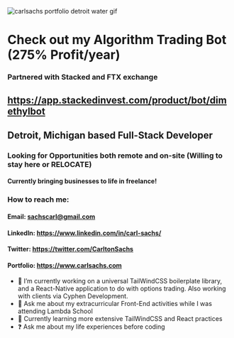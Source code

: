 <div style={{
  display: "flex",
  width: "100%",
  justifyContent: "center"
}}>
  <img style={{display: "flex", justifyContent: "center"}} src="https://media.giphy.com/media/iEoeBE7wWUtAbJZb7w/giphy.gif" alt="carlsachs portfolio detroit water gif" />
</div>

# Check out my Algorithm Trading Bot (275% Profit/year)
### Partnered with Stacked and FTX exchange
## https://app.stackedinvest.com/product/bot/dimethylbot

## Detroit, Michigan based Full-Stack Developer
### Looking for Opportunities both remote and on-site (Willing to stay here or RELOCATE)
#### Currently bringing businesses to life in freelance!

### How to reach me:

#### Email: sachscarl@gmail.com
#### LinkedIn: https://www.linkedin.com/in/carl-sachs/
#### Twitter: https://twitter.com/CarltonSachs
#### Portfolio: https://www.carlsachs.com

- 🔭 I’m currently working on a universal TailWindCSS boilerplate library, and a React-Native application to do with options trading.  Also working with clients via Cyphen Development.
- 💬 Ask me about my extracurricular Front-End activities while I was attending Lambda School
- 📘 Currently learning more extensive TailWindCSS and React practices
- ❓ Ask me about my life experiences before coding


<!--
**carlsachs/carlsachs** is a ✨ _special_ ✨ repository because its `README.md` (this file) appears on your GitHub profile.

Here are some ideas to get you started:

- 🔭 I’m currently working on ...
- 🌱 I’m currently learning ...
- 👯 I’m looking to collaborate on ...
- 🤔 I’m looking for help with ...
- 💬 Ask me about ...
- 📫 How to reach me: ...
- 😄 Pronouns: ...
- ⚡ Fun fact: ...
-->
